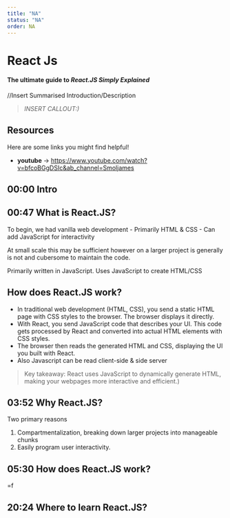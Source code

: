 ```yaml
---
title: "NA"
status: "NA"
order: NA
---
```


# React Js

#### The ultimate guide to *React.JS Simply Explained* 

//Insert Summarised Introduction/Description

> *INSERT CALLOUT:)*

## Resources

Here are some links you might find helpful!

* **youtube** -> https://www.youtube.com/watch?v=bfcoBGgDSIc&ab_channel=Smoljames

## 00:00 Intro
## 00:47 What is React.JS?
  To begin, we had vanilla web development
    - Primarily HTML & CSS
    - Can add JavaScript for interactivity

  At small scale this may be sufficient however on a larger project is generally is not and cubersome to maintain the code.

  Primarily written in JavaScript. Uses JavaScript to create HTML/CSS


## How does React.JS work?


- In traditional web development (HTML, CSS), you send a static HTML page with CSS styles to the browser. The browser displays it directly.
- With React, you send JavaScript code that describes your UI. This code gets processed by React and converted into actual HTML elements with CSS styles.
- The browser then reads the generated HTML and CSS, displaying the UI you built with React.
- Also Javascript can be read client-side & side server

>Key takeaway: React uses JavaScript to dynamically generate HTML, making your webpages more interactive and efficient.)

## 03:52 Why React.JS?
Two primary reasons
1. Compartmentalization, breaking down larger projects into manageable chunks 
2. Easily program user interactivity.
## 05:30 How does React.JS work?
=f

## 20:24 Where to learn React.JS?

